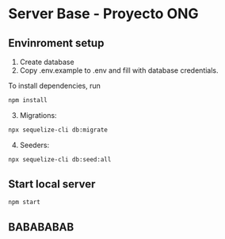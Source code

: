 # Server Base - Proyecto ONG


## Envinroment setup

1) Create database
2) Copy .env.example to .env and fill with database credentials.

To install dependencies, run
``` bash
npm install
```

3) Migrations:
``` bash
npx sequelize-cli db:migrate
```

4) Seeders:
``` bash
npx sequelize-cli db:seed:all
```

## Start local server

``` bash
npm start
```
## BABABABAB
